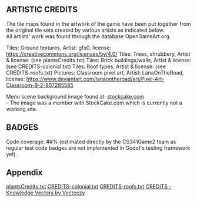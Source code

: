 ## ARTISTIC CREDITS

The tile maps found in the artwork of the game have been put together from the original tile sets created by various artists as indicated below.\
All artists' work was found through the database OpenGameArt.org.

Tiles: Ground textures, Artist: gfx0, license: https://creativecommons.org/licenses/by/4.0/
Tiles: Trees, shrubbery, Artist & license: (see plantsCredits.txt)
Tiles: Brick buildings/walls, Artist & license: (see CREDITS-colonial.txt)
Tiles: Roof types, Artist & license: (see CREDITS-roofs.txt)
Pictures: Classroom pixel art, Artist: LanaOnTheRoad, license: https://www.deviantart.com/lanaontheroad/art/Pixel-Art-Classroom-B-2-807285585

Menu scene background image found at: [stockcake.com](https://www.google.com/url?sa=t&source=web&rct=j&opi=89978449&url=https://stockcake.com/i/gothic-tower-sunset_1683630_1218416&ved=2ahUKEwjY3Yu8peKLAxXCHjQIHd07BjwQh-wKegQIWhAD&usg=AOvVaw3_bOTixGIl4-QhFLlOwl-q) \
     - The image was a member with StockCake.com which is currently not a working site.

## BADGES
Code coverage: ##% (estimated directly by the CS341Game2 team as regular test code badges are not implemented in Godot's testing framework yet).

## Appendix
[plantsCredits.txt](https://github.com/user-attachments/files/18759349/plantsCredits.txt)
[CREDITS-colonial.txt](https://github.com/user-attachments/files/18759367/CREDITS-colonial.txt)
[CREDITS-roofs.txt](https://github.com/user-attachments/files/18759389/CREDITS-roofs.txt)
[CREDITS - Knowledge Vectors by Vecteezy](https://www.vecteezy.com/free-vector/knowledge)
